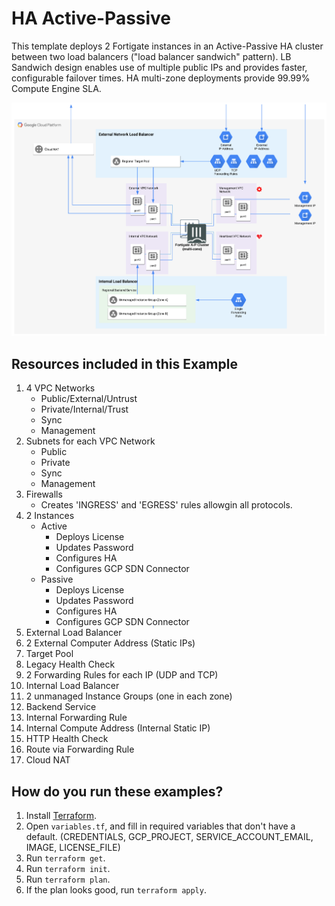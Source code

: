 # HA Active-Passive

This template deploys 2 Fortigate instances in an Active-Passive HA cluster between two load balancers ("load balancer sandwich" pattern). LB Sandwich design enables use of multiple public IPs and provides faster, configurable failover times. HA multi-zone deployments provide 99.99% Compute Engine SLA.

![Image of HA Active/Passive](HA-A-P-Sandwich.png)


## Resources included in this Example

1. 4 VPC Networks
    - Public/External/Untrust
    - Private/Internal/Trust
    - Sync
    - Management
1. Subnets for each VPC Network
    - Public
    - Private
    - Sync
    - Management
1. Firewalls
    - Creates 'INGRESS' and 'EGRESS' rules allowgin all protocols.
1. 2 Instances
    - Active
        - Deploys License
        - Updates Password
        - Configures HA
        - Configures GCP SDN Connector
    - Passive
        - Deploys License
        - Updates Password
        - Configures HA
        - Configures GCP SDN Connector
1. External Load Balancer
1. 2 External Computer Address (Static IPs)
1. Target Pool
1. Legacy Health Check
1. 2 Forwarding Rules for each IP (UDP and TCP)
1. Internal Load Balancer
1. 2 unmanaged Instance Groups (one in each zone)
1. Backend Service
1. Internal Forwarding Rule
1. Internal Compute Address (Internal Static IP)
1. HTTP Health Check
1. Route via Forwarding Rule
1. Cloud NAT

## How do you run these examples?

1. Install [Terraform](https://www.terraform.io/).
1. Open `variables.tf`,  and fill in required variables that don't have a default. (CREDENTIALS, GCP_PROJECT, SERVICE_ACCOUNT_EMAIL, IMAGE, LICENSE_FILE)
1. Run `terraform get`.
1. Run `terraform init`.
1. Run `terraform plan`.
1. If the plan looks good, run `terraform apply`.
